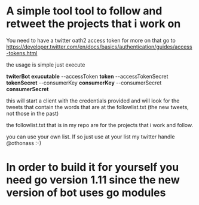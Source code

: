 # A simple tool tool to follow and retweet the projects that i work on
You need to  have a twitter oath2 access token for more on that go to 
https://developer.twitter.com/en/docs/basics/authentication/guides/access-tokens.html

the usage is simple just execute 

**twiterBot exucutable** --accessToken **token** --accessTokenSecret **tokenSecret**  --consumerKey **consumerKey** --consumerSecret **consumerSecret**

this will start a client with the credentials provided and will look for the tweets that contain the words that are at the followlist.txt (the new tweets, not those in the past)

the followlist.txt that is in my repo are for the projects that i work and follow.

you can use your own list. If so just use at your list my twitter handle @othonass :-)

# In order to build it for yourself you need go version 1.11 since the new version of bot uses go modules